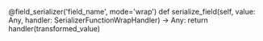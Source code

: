 @field_serializer('field_name', mode='wrap')
def serialize_field(self, value: Any, handler: SerializerFunctionWrapHandler) -> Any:
    return handler(transformed_value)